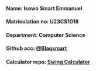 #### Name: Isowo Smart Emmanuel
#### Matriculation no: U23CS1018
#### Department: Computer Science
#### Github acc: [@Blaqsmart](https://github.com/Blaqsmart)
#### Calculator repo: [Swing Calculator](https://github.com/Blaqsmart/Swing-Calculator-U23CS1018)
